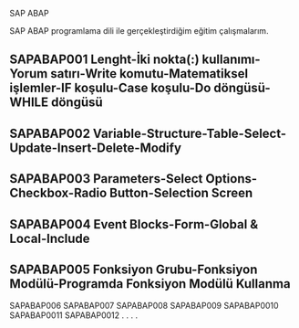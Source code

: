 SAP ABAP

SAP ABAP programlama dili ile gerçekleştirdiğim eğitim çalışmalarım.

SAPABAP001
Lenght-İki nokta(:) kullanımı-Yorum satırı-Write komutu-Matematiksel işlemler-IF koşulu-Case koşulu-Do döngüsü-WHILE döngüsü
--------------------------------------------------------------------------------------------------------------------------------------------------------------------------------------------------------------------------------------------------------------------------
SAPABAP002
Variable-Structure-Table-Select-Update-Insert-Delete-Modify
--------------------------------------------------------------------------------------------------------------------------------------------------------------------------------------------------------------------------------------------------------------------------
SAPABAP003
Parameters-Select Options-Checkbox-Radio Button-Selection Screen
--------------------------------------------------------------------------------------------------------------------------------------------------------------------------------------------------------------------------------------------------------------------------
SAPABAP004
Event Blocks-Form-Global & Local-Include
--------------------------------------------------------------------------------------------------------------------------------------------------------------------------------------------------------------------------------------------------------------------------
SAPABAP005
Fonksiyon Grubu-Fonksiyon Modülü-Programda Fonksiyon Modülü Kullanma
--------------------------------------------------------------------------------------------------------------------------------------------------------------------------------------------------------------------------------------------------------------------------
SAPABAP006
SAPABAP007
SAPABAP008
SAPABAP009
SAPABAP0010
SAPABAP0011
SAPABAP0012
    .
    .
    .
    .

